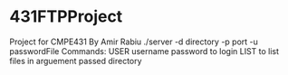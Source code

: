 # 431FTPProject
Project for CMPE431 By Amir Rabiu
./server -d directory -p port -u passwordFile
Commands:
USER username password
  to login
LIST
  to list files in arguement passed directory

